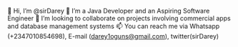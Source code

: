 👋 Hi, I’m @sirDarey
👀 I’m a Java Developer and an Aspiring Software Engineer
💞️ I’m looking to collaborate on projects involving commercial apps and database management systems
📫 You can reach me via Whatsapp (+2347010854698), E-mail (darey1oguns@gmail.com), twitter(sirDarey)
